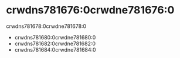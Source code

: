 # crwdns781676:0crwdne781676:0

<p class="description">crwdns781678:0crwdne781678:0</p>

- crwdns781680:0crwdne781680:0
- crwdns781682:0crwdne781682:0
- crwdns781684:0crwdne781684:0